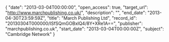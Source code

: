 {
  "date": "2013-03-04T00:00:00", 
  "open_access": true, 
  "target_url": "http://www.marchpublishing.co.uk/", 
  "description": "", 
  "end_date": "2013-04-30T23:59:59Z", 
  "title": "March Publishing Ltd", 
  "record_id": "20130304T000000/ISfSQmGOBxlQ4/8Y+XRe1A==", 
  "publisher": "marchpublishing.co.uk", 
  "start_date": "2013-03-04T00:00:00Z", 
  "subject": "Cambridge Network"
}

